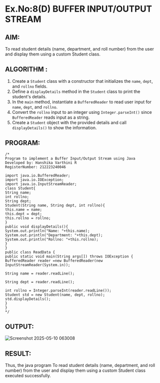 # Ex.No:8(D) BUFFER INPUT/OUTPUT STREAM

## AIM:
To read student details (name, department, and roll number) from the user and display them using a custom Student class.
## ALGORITHM :

1. Create a `Student` class with a constructor that initializes the `name`, `dept`, and `rollno` fields.
2. Define a `displayDetails` method in the `Student` class to print the student's details.
3. In the `main` method, instantiate a `BufferedReader` to read user input for `name`, `dept`, and `rollno`.
4. Convert the `rollno` input to an integer using `Integer.parseInt()` since `BufferedReader` reads input as a string.
5. Create a `Student` object with the provided details and call `displayDetails()` to show the information.

## PROGRAM:
 ```
/*
Program to implement a Buffer Input/Output Stream using Java
Developed by: Hanshika Varthini R 
RegisterNumber: 212223240046

 import java.io.BufferedReader;
import java.io.IOException;
import java.io.InputStreamReader;
class Student{
String name;
int rollno;
String dept;
Student(String name, String dept, int rollno){
this.name = name;
this.dept = dept;
this.rollno = rollno;
}
public void displayDetails(){
System.out.println("Name: "+this.name);
System.out.println("Department: "+this.dept);
System.out.println("Rollno: "+this.rollno);
}
}
public class ReadData {
public static void main(String args[]) throws IOException {
BufferedReader reader =new BufferedReader(new InputStreamReader(System.in));

String name = reader.readLine();

String dept = reader.readLine();

int rollno = Integer.parseInt(reader.readLine());
Student std = new Student(name, dept, rollno);
std.displayDetails();
}
}
*/
```

## OUTPUT:


![Screenshot 2025-05-10 063008](https://github.com/user-attachments/assets/88bb44dc-370b-4ff7-a0a6-a0c55ae97b6f)

## RESULT:
Thus, the java program To read student details (name, department, and roll number) from the user and display them using a custom Student class executed successfully.


